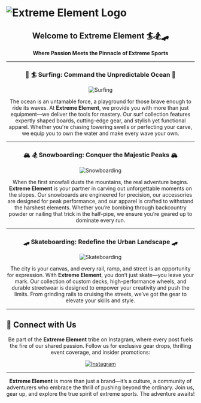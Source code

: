 # ![Extreme Element Logo](path_to_your_logo_image) <!-- Insert your logo image path here -->

<div align="center">

## Welcome to **Extreme Element** 🏄🏂🛹

**Where Passion Meets the Pinnacle of Extreme Sports**

</div>

---

<div align="center">

### 🌊 🏄 **Surfing: Command the Unpredictable Ocean** 🌊

![Surfing](https://example.com/surfing_image) <!-- Replace with an actual image URL -->

The ocean is an untamable force, a playground for those brave enough to ride its waves. At **Extreme Element**, we provide you with more than just equipment—we deliver the tools for mastery. Our surf collection features expertly shaped boards, cutting-edge gear, and stylish yet functional apparel. Whether you're chasing towering swells or perfecting your carve, we equip you to own the water and make every wave your own.

---

### 🏔️ 🏂 **Snowboarding: Conquer the Majestic Peaks** 🏔️

![Snowboarding](https://example.com/snowboarding_image) <!-- Replace with an actual image URL -->

When the first snowfall dusts the mountains, the real adventure begins. **Extreme Element** is your partner in carving out unforgettable moments on the slopes. Our snowboards are engineered for precision, our accessories are designed for peak performance, and our apparel is crafted to withstand the harshest elements. Whether you’re bombing through backcountry powder or nailing that trick in the half-pipe, we ensure you’re geared up to dominate every run.

---

### 🛹 **Skateboarding: Redefine the Urban Landscape** 🛹

![Skateboarding](https://example.com/skateboarding_image) <!-- Replace with an actual image URL -->

The city is your canvas, and every rail, ramp, and street is an opportunity for expression. With **Extreme Element**, you don’t just skate—you leave your mark. Our collection of custom decks, high-performance wheels, and durable streetwear is designed to empower your creativity and push the limits. From grinding rails to cruising the streets, we’ve got the gear to elevate your skills and style.

</div>

---

## 📲 **Connect with Us**

<div align="center">

Be part of the **Extreme Element** tribe on Instagram, where every post fuels the fire of our shared passion. Follow us for exclusive gear drops, thrilling event coverage, and insider promotions:

[![Instagram](https://img.shields.io/badge/Instagram-@extremeelement-833AB4?style=for-the-badge&logo=instagram)](https://instagram.com/extremeelement) <!-- Replace with your Instagram handle -->

</div>

---

<div align="center">

**Extreme Element** is more than just a brand—it’s a culture, a community of adventurers who embrace the thrill of pushing beyond the ordinary. Join us, gear up, and explore the true spirit of extreme sports. The adventure awaits!

</div>
